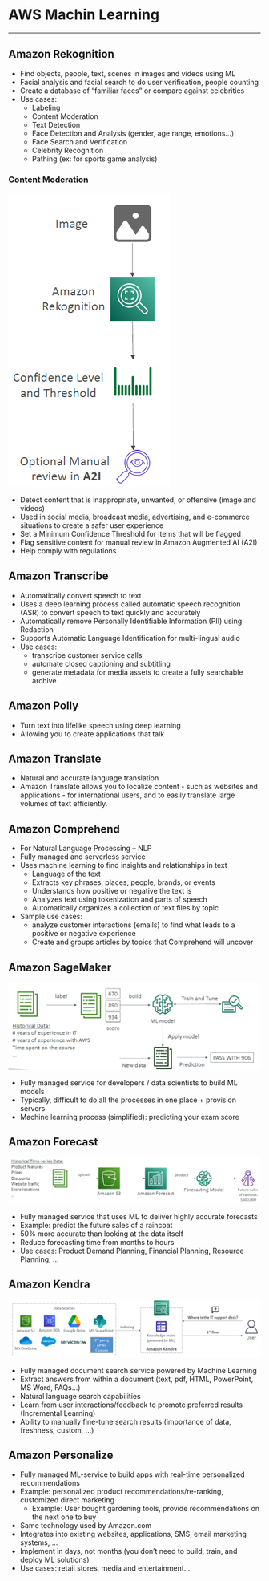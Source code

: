 # AWS Machin Learning

---
## Amazon Rekognition
* Find objects, people, text, scenes in images and videos using ML
* Facial analysis and facial search to do user verification, people counting
* Create a database of “familiar faces” or compare against celebrities
* Use cases:
  * Labeling
  * Content Moderation
  * Text Detection
  * Face Detection and Analysis (gender, age range, emotions…)
  * Face Search and Verification
  * Celebrity Recognition
  * Pathing (ex: for sports game analysis)
### Content Moderation
![Content Moderation](../Image/REkognition.png)
* Detect content that is inappropriate, unwanted, or offensive (image and videos)
* Used in social media, broadcast media, advertising, and e-commerce situations to create a safer user experience
* Set a Minimum Confidence Threshold for items that will be flagged
* Flag sensitive content for manual review in Amazon Augmented AI (A2I)
* Help comply with regulations
## Amazon Transcribe
* Automatically convert speech to text
* Uses a deep learning process called automatic speech recognition (ASR) to convert speech to text quickly and accurately
* Automatically remove Personally Identifiable Information (PII) using Redaction
* Supports Automatic Language Identification for multi-lingual audio
* Use cases:
  * transcribe customer service calls
  * automate closed captioning and subtitling
  * generate metadata for media assets to create a fully searchable archive
## Amazon Polly
* Turn text into lifelike speech using deep learning
* Allowing you to create applications that talk
## Amazon Translate
* Natural and accurate language translation
* Amazon Translate allows you to localize content - such as websites and applications - for international users, and to easily translate large volumes of text efficiently.
## Amazon Comprehend
* For Natural Language Processing – NLP
* Fully managed and serverless service
* Uses machine learning to find insights and relationships in text
  * Language of the text
  * Extracts key phrases, places, people, brands, or events
  * Understands how positive or negative the text is
  * Analyzes text using tokenization and parts of speech
  * Automatically organizes a collection of text files by topic
* Sample use cases:
  * analyze customer interactions (emails) to find what leads to a positive or negative experience
  * Create and groups articles by topics that Comprehend will uncover
## Amazon SageMaker
![Amazon SageMaker](../Image/AWS_SageMaker.png)
* Fully managed service for developers / data scientists to build ML models
* Typically, difficult to do all the processes in one place + provision servers
* Machine learning process (simplified): predicting your exam score
## Amazon Forecast
![Amazon Forecast](../Image/Forecost.png)
* Fully managed service that uses ML to deliver highly accurate forecasts
* Example: predict the future sales of a raincoat
* 50% more accurate than looking at the data itself
* Reduce forecasting time from months to hours
* Use cases: Product Demand Planning, Financial Planning, Resource Planning, …
## Amazon Kendra
![Kendra](../Image/Kendra.png)
* Fully managed document search service powered by Machine Learning
* Extract answers from within a document (text, pdf, HTML, PowerPoint, MS Word, FAQs…)
* Natural language search capabilities
* Learn from user interactions/feedback to promote preferred results (Incremental Learning)
* Ability to manually fine-tune search results (importance of data, freshness, custom, …)
## Amazon Personalize
* Fully managed ML-service to build apps with real-time personalized recommendations
* Example: personalized product recommendations/re-ranking, customized direct marketing
  * Example: User bought gardening tools, provide recommendations on the next one to buy
* Same technology used by Amazon.com
* Integrates into existing websites, applications, SMS, email marketing systems, …
* Implement in days, not months (you don’t need to build, train, and deploy ML solutions)
* Use cases: retail stores, media and entertainment…